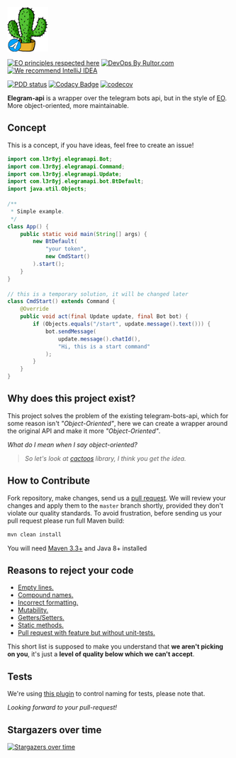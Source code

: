 [<img alt="logo" src="docs/icon/telecactoos.svg" height="100px" />](https://www.elegram-api.ru/)

[![EO principles respected here](https://www.elegantobjects.org/badge.svg)](https://www.elegantobjects.org)
[![DevOps By Rultor.com](http://www.rultor.com/b/objectionary/eo)](http://www.rultor.com/p/objectionary/eo)
[![We recommend IntelliJ IDEA](https://www.elegantobjects.org/intellij-idea.svg)](https://www.jetbrains.com/idea/)

[![PDD status](https://www.0pdd.com/svg?name=l3r8yJ/elegram-api)](https://www.0pdd.com/p?name=l3r8yJ/elegram-api)
[![Codacy Badge](https://app.codacy.com/project/badge/Grade/1c07f17c43f840758e9eed12be5e02af)](https://www.codacy.com/gh/l3r8yJ/elegram-api/dashboard?utm_source=github.com&amp;utm_medium=referral&amp;utm_content=l3r8yJ/elegram-api&amp;utm_campaign=Badge_Grade)
[![codecov](https://codecov.io/gh/l3r8yJ/elegram-api/branch/master/graph/badge.svg?token=JTWR1LR9QX)](https://codecov.io/gh/l3r8yJ/elegram-api)

__Elegram-api__ is a wrapper over the telegram bots api, but in the style of [EO](https://www.eolang.org). More object-oriented, more maintainable.
## Concept
This is a concept, if you have ideas, feel free to create an issue!

```java
import com.l3r8yj.elegramapi.Bot;
import com.l3r8yj.elegramapi.Command;
import com.l3r8yj.elegramapi.Update;
import com.l3r8yj.elegramapi.bot.BtDefault;
import java.util.Objects;

/**
 * Simple example.
 */
class App() {
    public static void main(String[] args) {
        new BtDefault(
            "your token",
            new CmdStart()
        ).start();
    }
}

// this is a temporary solution, it will be changed later
class CmdStart() extends Command {
    @Override
    public void act(final Update update, final Bot bot) {
        if (Objects.equals("/start", update.message().text())) {
            bot.sendMessage(
                update.message().chatId(),
                "Hi, this is a start command"
            );
        }
    }
}
```
## Why does this project exist?
This project solves the problem of the existing telegram-bots-api, which for some reason isn't _"Object-Oriented"_,
here we can create a wrapper around the original API and make it more _"Object-Oriented"_. 

_What do I mean when I say object-oriented?_
> _So let's look at [cactoos](https://github.com/yegor256/cactoos) library, I think you get the idea._
## How to Contribute
Fork repository, make changes, send us a [pull request](https://www.yegor256.com/2014/04/15/github-guidelines.html).
We will review your changes and apply them to the `master` branch shortly,
provided they don't violate our quality standards. To avoid frustration,
before sending us your pull request please run full Maven build:
```bash
mvn clean install
```
You will need [Maven 3.3+](https://maven.apache.org) and Java 8+ installed
## Reasons to reject your code
  - [Empty lines.](https://www.yegor256.com/2014/11/03/empty-line-code-smell.html)
  - [Compound names.](https://www.yegor256.com/2015/01/12/compound-name-is-code-smell.html)
  - [Incorrect formatting.](https://www.yegor256.com/2014/10/23/paired-brackets-notation.html)
  - [Mutability.](https://www.yegor256.com/2014/06/09/objects-should-be-immutable.html)
  - [Getters/Setters.](https://www.yegor256.com/2014/09/16/getters-and-setters-are-evil.html)
  - [Static methods.](https://www.yegor256.com/2017/02/07/private-method-is-new-class.html)
  - [Pull request with feature but without unit-tests.](https://www.yegor256.com/2022/08/04/code-and-tests-different-pull-requests.html)
  
This short list is supposed to make you understand that __we aren't picking on you__, it's just a __level of quality below which we can't accept__. 
## Tests
We're using [this plugin](https://github.com/volodya-lombrozo/test-naming-conventions) to control naming for tests, please note that.

_Looking forward to your pull-request!_


## Stargazers over time

[![Stargazers over time](https://starchart.cc/l3r8yJ/elegram-api.svg)](https://starchart.cc/l3r8yJ/elegram-api)
